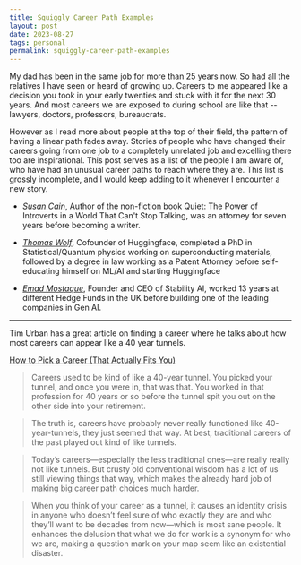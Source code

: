 ```yaml
---
title: Squiggly Career Path Examples
layout: post
date: 2023-08-27
tags: personal
permalink: squiggly-career-path-examples
---
```


My dad has been in the same job for more than 25 years now. So had all the relatives I have seen or heard of growing up. Careers to me appeared like a decision you took in your early twenties and stuck with it for the next 30 years. And most careers we are exposed to during school are like that -- lawyers, doctors, professors, bureaucrats. 


However as I read more about people at the top of their field, the pattern of having a linear path fades away. Stories of people who have changed their careers going from one job to a completely unrelated job and excelling there too are inspirational. This post serves as a list of the people I am aware of, who have had an unusual career paths to reach where they are. This list is grossly incomplete, and I would keep adding to it whenever I encounter a new story.

* *[Susan Cain](https://en.wikipedia.org/wiki/Susan_Cain)*, Author of the non-fiction book Quiet: The Power of Introverts in a World That Can't Stop Talking, was an attorney for seven years before becoming a writer.

* *[Thomas Wolf](https://thomwolf.io/)*, Cofounder of Huggingface, completed a PhD in Statistical/Quantum physics working on superconducting materials, followed by a degree in law working as a Patent Attorney before self-educating himself on ML/AI and starting Huggingface

* *[Emad Mostaque](https://en.wikipedia.org/wiki/Emad_Mostaque)*, Founder and CEO of Stability AI, worked 13 years at different Hedge Funds in the UK before building one of the leading companies in Gen AI. 

<hr> 
Tim Urban has a great article on finding a career where he talks about how most careers can appear like a 40 year tunnels.

[How to Pick a Career (That Actually Fits You)](https://waitbutwhy.com/2018/04/picking-career.html)

> Careers used to be kind of like a 40-year tunnel. You picked your tunnel, and once you were in, that was that. You worked in that profession for 40 years or so before the tunnel spit you out on the other side into your retirement. 

> The truth is, careers have probably never really functioned like 40-year-tunnels, they just seemed that way. At best, traditional careers of the past played out kind of like tunnels.

> Today’s careers—especially the less traditional ones—are really really not like tunnels. But crusty old conventional wisdom has a lot of us still viewing things that way, which makes the already hard job of making big career path choices much harder.

> When you think of your career as a tunnel, it causes an identity crisis in anyone who doesn’t feel sure of who exactly they are and who they’ll want to be decades from now—which is most sane people. It enhances the delusion that what we do for work is a synonym for who we are, making a question mark on your map seem like an existential disaster.